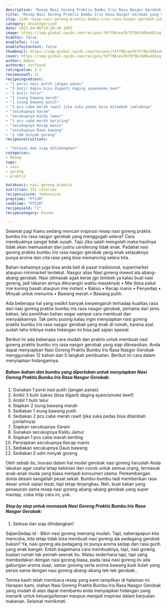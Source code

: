 ```yaml
---
description: "Resep Nasi Goreng Praktis Bumbu Iris Rasa Nasgor Gerobak yang Sempurna, Buat Buka Puasa Enak"
title: "Resep Nasi Goreng Praktis Bumbu Iris Rasa Nasgor Gerobak yang Sempurna, Buat Buka Puasa Enak"
slug: 1140-resep-nasi-goreng-praktis-bumbu-iris-rasa-nasgor-gerobak-yang-sempurna-buat-buka-puasa-enak
category: Uncategorized
date: 2022-04-06T10:28:30.108Z
image: https://img-global.cpcdn.com/recipes/f4f796cea7b75f96/680x482cq70/nasi-goreng-praktis-bumbu-iris-rasa-nasgor-gerobak-foto-resep-utama.jpg
hideToc: false
enableToc: true
enableTocContent: false
thumbnail: https://img-global.cpcdn.com/recipes/f4f796cea7b75f96/680x482cq70/nasi-goreng-praktis-bumbu-iris-rasa-nasgor-gerobak-foto-resep-utama.jpg
cover: https://img-global.cpcdn.com/recipes/f4f796cea7b75f96/680x482cq70/nasi-goreng-praktis-bumbu-iris-rasa-nasgor-gerobak-foto-resep-utama.jpg
author: Admin
authorAv: notfound
ratingvalue: 3.3
reviewcount: 21
recipeingredient:
- "1 porsi nasi putih jangan panas"
- "3 butir bakso bisa diganti daging ayamsmoke beef"
- "1 butir telur"
- "2 siung bawang merah"
- "1 siung bawang putih"
- "2 pcs cabe merah rawit jika suka pedas bisa ditambah jumlahnya"
- "secukupnya Garam"
- "secukupnya Kaldu Jamur"
- "1 pcs cabe merah keriting"
- "secukupnya Kecap manis"
- "secukupnya Daun bawang"
- "2 sdm minyak goreng"
recipeinstructions:

- "Selesai dan siap dihidangkan!"
categories:
- Resep
tags:
- nasi
- goreng
- praktis

katakunci: nasi goreng praktis 
nutrition: 151 calories
recipecuisine: Indonesian
preptime: "PT13M"
cooktime: "PT52M"
recipeyield: "2"
recipecategory: Dinner

---
```



Selamat pagi Kamu sedang mencari inspirasi resep nasi goreng praktis bumbu iris rasa nasgor gerobak yang menggugah selera? Cara membuatnya sangat tidak susah. Tapi Jika salah mengolah maka hasilnya tidak akan memuaskan dan justru cenderung tidak enak. Padahal nasi goreng praktis bumbu iris rasa nasgor gerobak yang enak selayaknya punya aroma dan cita rasa yang bisa memancing selera kita.


Bahan-bahannya juga bisa anda beli di pasar tradisional, supermarket ataupun minimarket terdekat. Nasgor alias Nasi goreng mawut ala abang-abang gerobak. Nasi (dimasak agak keras jgn lembek ya kalau buat nasi goreng, jadi takaran airnya dikurangin waktu masaknya) • Mie (bisa pakai mie kuning basah ataupun mie instan) • Bakso • Kecap manis • Penyedap • Minyak untuk menumis • Bawang merah • Bawang putih.

Ada beberapa hal yang sedikit banyak berpengaruh terhadap kualitas rasa dari nasi goreng praktis bumbu iris rasa nasgor gerobak, pertama dari jenis bahan, lalu pemilihan bahan segar sampai cara membuat dan menyajikannya. Tak perlu pusing kalau ingin menyiapkan nasi goreng praktis bumbu iris rasa nasgor gerobak yang enak di rumah, karena asal sudah tahu triknya maka hidangan ini bisa jadi sajian spesial.


Berikut ini ada beberapa cara mudah dan praktis untuk membuat nasi goreng praktis bumbu iris rasa nasgor gerobak yang siap dikreasikan. Anda dapat menyiapkan Nasi Goreng Praktis Bumbu Iris Rasa Nasgor Gerobak menggunakan 12 bahan dan 0 langkah pembuatan. Berikut ini cara dalam menyiapkan hidangannya.

<!--inarticleads1-->

##### Bahan-bahan dan bumbu yang diperlukan untuk menyiapkan Nasi Goreng Praktis Bumbu Iris Rasa Nasgor Gerobak:

1. Gunakan 1 porsi nasi putih (jangan panas)
1. Ambil 3 butir bakso (bisa diganti daging ayam/smoke beef)
1. Ambil 1 butir telur
1. Siapkan 2 siung bawang merah
1. Sediakan 1 siung bawang putih
1. Sediakan 2 pcs cabe merah rawit (jika suka pedas bisa ditambah jumlahnya)
1. Siapkan secukupnya Garam
1. Gunakan secukupnya Kaldu Jamur
1. Siapkan 1 pcs cabe merah keriting
1. Persiapkan secukupnya Kecap manis
1. Sediakan secukupnya Daun bawang
1. Sediakan 2 sdm minyak goreng


Oleh sebab itu, inovasi dalam hal model gerobak nasi goreng haruslah Anda lakukan agar usaha tetap kekinian dan cocok untuk semua orang, termasuk anak-anak muda yang biasa menjadi konsumen utama. Perkembangan dunia desain sangatlah pesat sekali. Bumbu-bumbu tadi memberikan rasa dasar untuk sajian lezat, tapi tetap terjangkau. Nah, buat kalian yang penasaran sama resep nasi goreng abang-abang gerobak yang super mantap, coba intip cara ini, yuk. 

<!--inarticleads2-->

##### Step by step untuk memasak Nasi Goreng Praktis Bumbu Iris Rasa Nasgor Gerobak:


1. Selesai dan siap dihidangkan!

SajianSedap.id - Bikin nasi goreng memang mudah. Tapi, seberapapun kita mencoba, kita tetap tidak bisa membuat nasi goreng ala pedagang gerobak bukan? Ya, nasi goreng ala pedagang ini punya aroma sedap dan rasa gurih yang enak banget. Entah bagaimana cara membuatnya, tapi, nasi goreng buatan rumah tak pernah seenak itu. Walau sederhana tapi, tapi yang membedakan dengan nasi goreng biasa, pada rasa nasi goreng ini ada gabungan aroma asap, samar gosong serta aroma bawang kuat itulah yang persis sama dengan nasi goreng abang-abang tek-tek gerobak.. 

Terima kasih telah membaca resep yang kami tampilkan di halaman ini. Harapan kami, olahan Nasi Goreng Praktis Bumbu Iris Rasa Nasgor Gerobak yang mudah di atas dapat membantu anda menyiapkan hidangan yang menarik untuk keluarga/teman maupun menjadi inspirasi dalam berjualan makanan. Selamat menikmati
